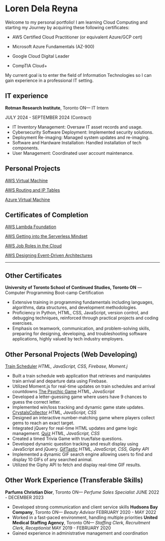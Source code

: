 # Loren Dela Reyna

Welcome to my personal portfolio! I am learning Cloud Computing and starting my Journey by acquiring these following certificates:

 * AWS Certified Cloud Practitioner (or equivalent Azure/GCP cert)

 * Microsoft Azure Fundamentals (AZ-900)

 * Google Cloud Digital Leader

 * CompTIA Cloud+

My current goal is to enter the field of Information Technologies so I can gain experience in a professional IT setting. 

## IT experience
__Rotman Research Institute__, Toronto ON— IT Intern

JULY 2024 - SEPTEMBER 2024 (Contract)

 * IT Inventory Management: Oversaw IT asset records and usage.
 * Cybersecurity Software Deployment: Implemented security solutions.
 * Deployment Re-imaging: Managed system updates and re-imaging.
 * Software and Hardware Installation: Handled installation of tech components.
 * User Management: Coordinated user account maintenance.

## Personal Projects
[AWS Virtual Machine](/cloudProjects.html)

[AWS Routing and IP Tables](/cloudProjects.html#aws-routing-iptables-header)

[Azure Virtual Machine](/cloudProjects.html#azure-vm-header)

## Certificates of Completion
[AWS Lambda Foundation](/cloudCredentials.html#aws-lambda-foundation-header)

[AWS Getting into the Serverless Mindset](/cloudCredentials.html#Serverless-mindset-header)

[AWS Job Roles in the Cloud](/cloudCredentials.html#cloud-job-roles-header)

[AWS Designing Event-Driven Architectures](/cloudCredentials.html#cloud-design-header)

---

## Other Certificates
__University of Toronto School of Continued Studies, Toronto ON__ — Computer Programming Boot-camp Certification

 * Extensive training in programming fundamentals including languages, algorithms, data structures, and development          methodologies.
 * Proficiency in Python, HTML, CSS, JavaScript, version control, and debugging techniques, reinforced through practical     projects and coding exercises.
 * Emphasis on teamwork, communication, and problem-solving skills, preparing for designing, developing, and troubleshooting software applications, highly valued by tech industry employers.


## Other Personal Projects (Web Developing)
[Train Scheduler](https://ldelareyna.github.io/Firebase-Assignment---Train-Scheduler-/)
_HTML, JavaScript, CSS, Firebase, Moment.j_
 * Built a train schedule web application that retrieves and manipulates train arrival and departure data using Firebase.
 * Utilized Moment.js for real-time updates on train schedules and arrival countdowns
[The Psychic Game](https://ldelareyna.github.io/Psychic-Game/)
_HTML, JavaScript_
 * Developed a letter-guessing game where users have 9 chances to guess the correct letter.
 * Implemented win/loss tracking and dynamic game state updates.
[CrystalsCollector](https://ldelareyna.github.io/CrystalsCollector-Game/)
_HTML, JavaScript, CSS_
 * Designed an interactive number-matching game where players collect gems to reach an exact target.
 * Integrated jQuery for real-time HTML updates and game logic management.
[Quiz](https://ldelareyna.github.io/Basic-Quiz/)
_HTML, JavaScript, CSS_
 * Created a timed Trivia Game with true/false questions.
 * Developed dynamic question tracking and result display using JavaScript and jQuery.
[GifTastic](https://ldelareyna.github.io/GifTastic/)
_HTML, JavaScript, CSS, Giphy API_
 * Implemented a dynamic GIF search engine allowing users to find and display 10 GIFs of any searched animal.
 * Utilized the Giphy API to fetch and display real-time GIF results.

## Other Work Experience (Transferable Skills)
__Parfums Christian Dior__, Toronto ON— _Perfume Sales Specialist_
JUNE 2022 - DECEMBER 2023
 * Developed strong communication and client service skills
__Hudsons Bay Company__, Toronto ON— _Beauty Advisor_
FEBRUARY 2020 - MAY 2022
 * Worked in a fast-paced environment, handling multiple priorities
__United Medical Staffing Agency__, Toronto ON— _Staffing Clerk, Recruitment Clerk, Receptionist_
MAY 2019 - FEBRUARY 2020
 * Gained experience in administrative management and coordination
